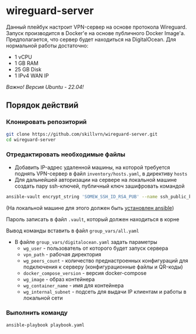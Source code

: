 # wireguard-server

Данный плейбук настроит VPN-сервер на основе протокола Wireguard. Запуск производится в Docker'е на основе публичного Docker Image'а.
Предполагается, что сервер будет находиться на DigitalOcean.
Для нормальной работы достаточно:

- 1 vCPU
- 1 GB RAM
- 25 GB Disk
- 1 IPv4 WAN IP

*Важно! Версия Ubuntu - 22.04!*

## Порядок действий

### Клонировать репозиторий

```bash
git clone https://github.com/skillvrn/wireguard-server.git
cd wireguard-server
```

### Отредактировать необходимые файлы

- Добавить IP-адрес удаленной машины, на которой требуется поднять VPN-сервер в файл `inventory/hosts.yaml`, в директиву `hosts`
- Для дальнейшей авторизации на сервере на локальной машине создать пару ssh-ключей, публичный ключ зашифровать командой

```bash
ansible-vault encrypt_string 'SOMEW_SSH_ID_RSA_PUB' --name ssh_public_key
```

(На локальной машине для этого должен быть [установлен ansible](https://docs.ansible.com/ansible/latest/installation_guide/intro_installation.html))

Пароль записать в файл `.vault`, который должен находиться в корне

Вывод команды вставить в файл `group_vars/all.yaml`

- В файле `group_vars/digitalocean.yaml` задать параметры
    - `wg_user` - пользователь от которого будет запуск сервера
    - `vpn_path` - рабочая директория
    - `wg_peers_count` - количество преднастроенных конфигураций для подключения к серверу (конфигурационные файлы и QR-коды)
    - `docker_compose_version` - версия docker-compose
    - `wg_image` - образ контейнера
    - `wg_container_name` - имя для контейнера
    - `wg_internal_subnet` - подсеть для выдачи IP клиентам и работы в локальной сети

### Выполнить команду

```bash
ansible-playbook playbook.yaml
```
